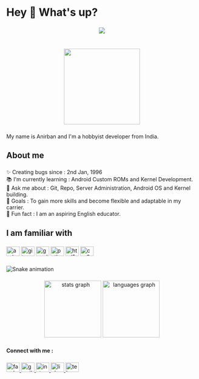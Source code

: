<h1 align="left">Hey 👋 What's up?</h1>

###

<div align="center">
  <img src="https://visitor-badge.laobi.icu/badge?page_id=SageOfD6Path.SageOfD6Path&right_color=aqua&left_text=Visitor"  />
</div>

###

<br clear="both">

<div align="center">
  <img height="200" src="https://media4.giphy.com/media/1GEATImIxEXVR79Dhk/giphy.gif?cid=ecf05e47kcoawd6wothulw5cuwbshz6bhfxeofei0hmqfsfu&rid=giphy.gif&ct=g"  />
</div>

###

<p align="left">My name is Anirban and I'm a hobbyist developer from India.</p>

###

<h2 align="left">About me</h2>

###

<p align="left">✨ Creating bugs since : 2nd Jan, 1996<br>📚 I'm currently learning : Android Custom ROMs and Kernel Development.<br> 💬 Ask me about : Git, Repo, Server Administration, Android OS and Kernel building.<br>🎯 Goals : To gain more skills and become flexible and adaptable in my carrier.<br>🎲 Fun fact : I am an aspiring English educator.</p>

###

<h2 align="left">I am familiar with</h2>

###

<div align="left">
  <img src="https://cdn.jsdelivr.net/gh/devicons/devicon/icons/android/android-original.svg" height="25" width="35" alt="android logo"  />
  <img src="https://cdn.jsdelivr.net/gh/devicons/devicon/icons/git/git-original.svg" height="25" width="35" alt="git logo"  />
  <img src="https://cdn.jsdelivr.net/gh/devicons/devicon/icons/googlecloud/googlecloud-original.svg" height="25" width="35" alt="googlecloud logo"  />
  <img src="https://cdn.jsdelivr.net/gh/devicons/devicon/icons/python/python-original.svg" height="25" width="35" alt="python logo"  />
  <img src="https://cdn.jsdelivr.net/gh/devicons/devicon/icons/html5/html5-original.svg" height="25" width="35" alt="html5 logo"  />
  <img src="https://cdn.jsdelivr.net/gh/devicons/devicon/icons/css3/css3-original.svg" height="25" width="35" alt="css3 logo"  />
</div>

###

<img src="https://raw.githubusercontent.com/SageOfD6Path/SageOfD6Path/blob/output/snake.svg" alt="Snake animation" />

###

<div align="center">
  <img src="https://github-readme-stats.vercel.app/api?hide_title=false&hide_rank=false&show_icons=true&include_all_commits=true&count_private=true&disable_animations=false&theme=rose_pine&locale=en&hide_border=false&username=SageOfD6Path" height="150" alt="stats graph"  />
  <img src="https://github-readme-stats.vercel.app/api/top-langs?locale=en&hide_title=false&layout=compact&card_width=320&langs_count=5&theme=dracula&hide_border=false&username=SageOfD6Path" height="150" alt="languages graph"  />
</div>

###

<h4 align="left">Connect with me :</h4>

###

<div align="left">
  <a href="https://www.facebook.com/ImVutu" target="_blank">
    <img src="https://raw.githubusercontent.com/maurodesouza/profile-readme-generator/master/src/assets/icons/social/facebook/default.svg" width="35" height="25" alt="facebook logo"  />
  </a>
  <a href="mailto:mail2anirban95@gmail.com" target="_blank">
    <img src="https://raw.githubusercontent.com/maurodesouza/profile-readme-generator/master/src/assets/icons/social/gmail/default.svg" width="35" height="25" alt="gmail logo"  />
  </a>
  <a href="https://www.instagram.com/sageofd6path/" target="_blank">
    <img src="https://raw.githubusercontent.com/maurodesouza/profile-readme-generator/master/src/assets/icons/social/instagram/default.svg" width="35" height="25" alt="instagram logo"  />
  </a>
  <a href="https://www.linkedin.com/in/anirbanmandal1996/" target="_blank">
    <img src="https://raw.githubusercontent.com/maurodesouza/profile-readme-generator/master/src/assets/icons/social/linkedin/default.svg" width="35" height="25" alt="linkedin logo"  />
  </a>
  <a href="https://t.me/SageOfD6Path" target="_blank">
    <img src="https://raw.githubusercontent.com/maurodesouza/profile-readme-generator/master/src/assets/icons/social/telegram/default.svg" width="35" height="25" alt="telegram logo"  />
  </a>
</div>

###
